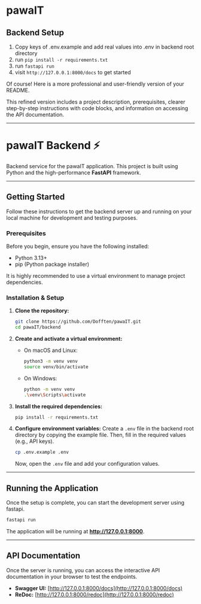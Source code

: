 # pawaIT

## Backend Setup

1. Copy keys of .env.example and add real values into .env in backend root directory
2. run `pip install -r requirements.txt`
3. run `fastapi run`
4. visit `http://127.0.0.1:8000/docs` to get started

Of course\! Here is a more professional and user-friendly version of your README.

This refined version includes a project description, prerequisites, clearer step-by-step instructions with code blocks, and information on accessing the API documentation.

---

# pawaIT Backend ⚡

Backend service for the pawaIT application. This project is built using Python and the high-performance **FastAPI** framework.

---

## Getting Started

Follow these instructions to get the backend server up and running on your local machine for development and testing purposes.

### Prerequisites

Before you begin, ensure you have the following installed:

- Python 3.13+
- pip (Python package installer)

It is highly recommended to use a virtual environment to manage project dependencies.

### Installation & Setup

1.  **Clone the repository:**

    ```bash
    git clone https://github.com/Dofften/pawaIT.git
    cd pawaIT/backend
    ```

2.  **Create and activate a virtual environment:**

    - On macOS and Linux:
      ```bash
      python3 -m venv venv
      source venv/bin/activate
      ```
    - On Windows:
      ```bash
      python -m venv venv
      .\venv\Scripts\activate
      ```

3.  **Install the required dependencies:**

    ```bash
    pip install -r requirements.txt
    ```

4.  **Configure environment variables:**
    Create a `.env` file in the backend root directory by copying the example file. Then, fill in the required values (e.g., API keys).

    ```bash
    cp .env.example .env
    ```

    Now, open the `.env` file and add your configuration values.

---

## Running the Application

Once the setup is complete, you can start the development server using fastapi.

```bash
fastapi run
```

The application will be running at **http://127.0.0.1:8000**.

---

## API Documentation

Once the server is running, you can access the interactive API documentation in your browser to test the endpoints.

- **Swagger UI:** [http://127.0.0.1:8000/docs](http://127.0.0.1:8000/docs)
- **ReDoc:** [http://127.0.0.1:8000/redoc](http://127.0.0.1:8000/redoc)
